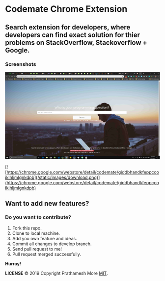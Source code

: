 # **Codemate** Chrome Extension
## Search extension for developers, where developers can find exact solution for thier problems on StackOverflow, Stackoverflow + Google.

### Screenshots

![Running on my browser](/screenshots/codemate.jpg "Screenshot")

[![https://chrome.google.com/webstore/detail/codemate/giddbhandkfeppccoiklhljmlgnkdpb](/static/images/download.png)](https://chrome.google.com/webstore/detail/codemate/giddbhandkfeppccoiklhljmlgnkdpb)
## Want to add new features?

### **Do you want to contribute?**
  1. Fork this repo.
  2. Clone to local machine.
  3. Add you own feature and ideas.
  4. Commit all changes to develop branch.
  5. Send pull request to me!
  6. Pull request merged successfully.
  
  **Hurray!**

  **LICENSE**
  © 2019 Copyright Prathamesh More  [MIT](https://github.com/pprathameshmore/Codemate-Chrome-Extension/blob/master/LICENSE).


